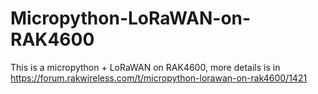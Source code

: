 # Micropython-LoRaWAN-on-RAK4600
This is a micropython + LoRaWAN on RAK4600, more details is in 
https://forum.rakwireless.com/t/micropython-lorawan-on-rak4600/1421
